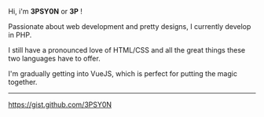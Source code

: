 Hi, i'm **3PSY0N** or **3P** !

Passionate about web development and pretty designs, I currently develop in PHP.


I still have a pronounced love of HTML/CSS and all the great things these two languages have to offer.


I'm gradually getting into VueJS, which is perfect for putting the magic together.

----

https://gist.github.com/3PSY0N
